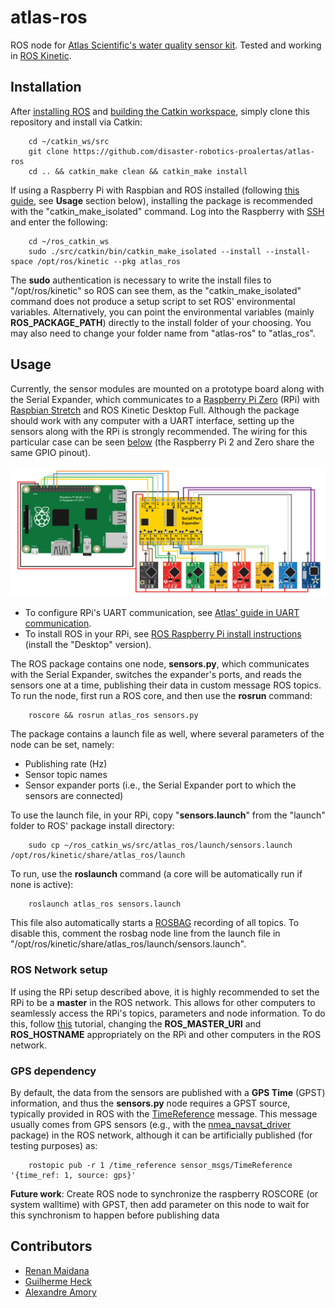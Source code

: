 # atlas-ros

ROS node for [Atlas Scientific's water quality sensor kit](https://www.atlas-scientific.com/product_pages/kits/env-sds-kit.html). Tested and working in [ROS Kinetic](http://wiki.ros.org/kinetic).

## Installation

After [installing ROS](http://wiki.ros.org/kinetic/Installation) and [building the Catkin workspace](http://wiki.ros.org/ROS/Tutorials/InstallingandConfiguringROSEnvironment#Create_a_ROS_Workspace), simply clone this repository and install via Catkin:

```
    cd ~/catkin_ws/src
    git clone https://github.com/disaster-robotics-proalertas/atlas-ros
    cd .. && catkin_make clean && catkin_make install
```

If using a Raspberry Pi with Raspbian and ROS installed (following [this guide](http://wiki.ros.org/ROSberryPi/Installing%20ROS%20Kinetic%20on%20the%20Raspberry%20Pi), see __Usage__ section below), installing the package is recommended with the "catkin_make_isolated" command. Log into the Raspberry with [SSH](https://www.openssh.com/) and enter the following:

```
    cd ~/ros_catkin_ws
    sudo ./src/catkin/bin/catkin_make_isolated --install --install-space /opt/ros/kinetic --pkg atlas_ros
```

The __sudo__ authentication is necessary to write the install files to "/opt/ros/kinetic" so ROS can see them, as the "catkin_make_isolated" command does not produce a setup script to set ROS' environmental variables. Alternatively, you can point the environmental variables (mainly __ROS_PACKAGE_PATH__) directly to the install folder of your choosing. You may also need to change your folder name from "atlas-ros" to "atlas_ros".

## Usage

Currently, the sensor modules are mounted on a prototype board along with the Serial Expander, which communicates to a [Raspberry Pi Zero](https://www.raspberrypi.org/products/raspberry-pi-zero/) (RPi) with [Raspbian Stretch](https://www.raspberrypi.org/blog/raspbian-stretch/) and ROS Kinetic Desktop Full. Although the package should work with any computer with a UART interface, setting up the sensors along with the RPi is strongly recommended. The wiring for this particular case can be seen [below](./rpi-protoboard-wiring.png) (the Raspberry Pi 2 and Zero share the same GPIO pinout).

![](rpi-protoboard-wiring.png)

* To configure RPi's UART communication, see [Atlas' guide in UART communication](https://www.atlas-scientific.com/_files/code/pi_sample_code.pdf).
* To install ROS in your RPi, see [ROS Raspberry Pi install instructions](http://wiki.ros.org/ROSberryPi/Installing%20ROS%20Kinetic%20on%20the%20Raspberry%20Pi) (install the "Desktop" version).

The ROS package contains one node, __sensors.py__, which communicates with the Serial Expander, switches the expander's ports, and reads the sensors one at a time, publishing their data in custom message ROS topics.
To run the node, first run a ROS core, and then use the __rosrun__ command:

```
    roscore && rosrun atlas_ros sensors.py
```

The package contains a launch file as well, where several parameters of the node can be set, namely:

* Publishing rate (Hz)
* Sensor topic names
* Sensor expander ports (i.e., the Serial Expander port to which the sensors are connected)

To use the launch file, in your RPi, copy "__sensors.launch__" from the "launch" folder to ROS' package install directory:

```
    sudo cp ~/ros_catkin_ws/src/atlas_ros/launch/sensors.launch /opt/ros/kinetic/share/atlas_ros/launch
```

To run, use the __roslaunch__ command (a core will be automatically run if none is active):

```
    roslaunch atlas_ros sensors.launch
```

This file also automatically starts a [ROSBAG](http://wiki.ros.org/rosbag) recording of all topics. To disable this, comment the rosbag node line from the launch file in "/opt/ros/kinetic/share/atlas_ros/launch/sensors.launch".

### ROS Network setup

If using the RPi setup described above, it is highly recommended to set the RPi to be a __master__ in the ROS network.
This allows for other computers to seamlessly access the RPi's topics, parameters and node information.
To do this, follow [this](http://wiki.ros.org/ROS/NetworkSetup) tutorial, changing the __ROS_MASTER_URI__ and __ROS_HOSTNAME__ appropriately on the RPi and other computers in the ROS network.

### GPS dependency

By default, the data from the sensors are published with a __GPS Time__ (GPST) information, and thus the __sensors.py__ node requires a GPST source, typically provided in ROS with the [TimeReference](http://docs.ros.org/jade/api/sensor_msgs/html/msg/TimeReference.html) message. This message usually comes from GPS sensors (e.g., with the [nmea_navsat_driver](http://wiki.ros.org/nmea_navsat_driver) package) in the ROS network, although it can be artificially published (for testing purposes) as:

```
    rostopic pub -r 1 /time_reference sensor_msgs/TimeReference '{time_ref: 1, source: gps}'
```

__Future work__: Create ROS node to synchronize the raspberry ROSCORE (or system walltime) with GPST, then add parameter on this node to wait for this synchronism to happen before publishing data

## Contributors

* [Renan Maidana](https://github.com/rgmaidana)
* [Guilherme Heck](https://github.com/heckgui)
* [Alexandre Amory](https://github.com/amamory)
